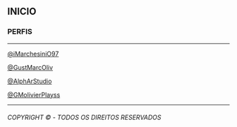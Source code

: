 ## INICIO

### PERFIS

---

[@iMarchesiniO97](https://github.com/iMarchesiniO97)

[@GustMarcOliv](https://github.com/GustMarcOliv)

[@AlphArStudio](https://github.com/AlphArStudio)

[@GMolivierPlayss](https://github.com/GMolivierPlayss)

---

###### COPYRIGHT © - TODOS OS DIREITOS RESERVADOS
